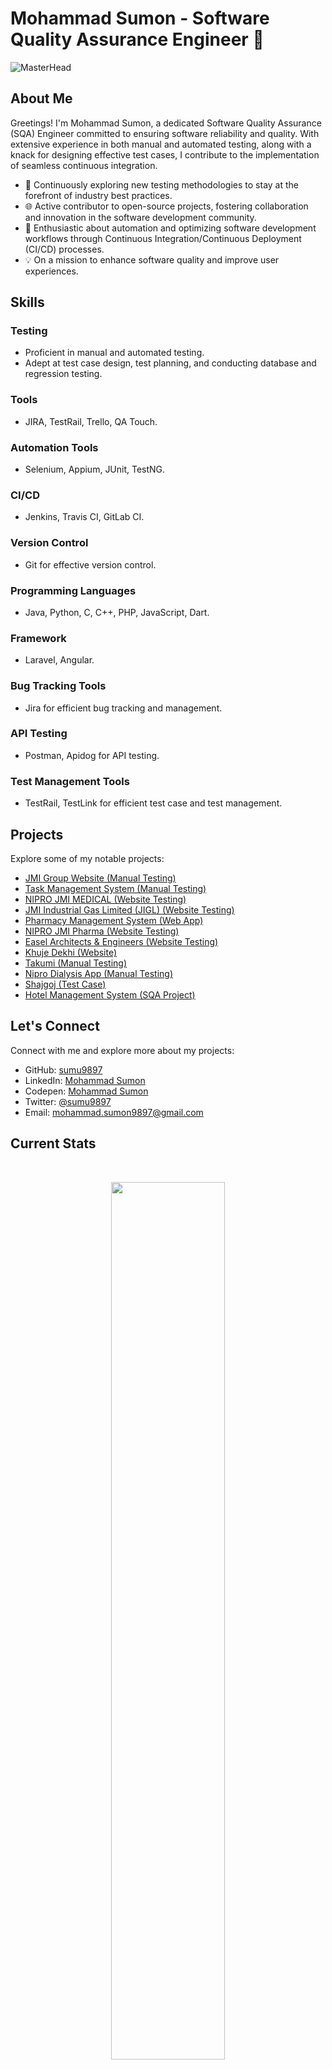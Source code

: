 # Mohammad Sumon - Software Quality Assurance Engineer 👋
![MasterHead](https://e0.pxfuel.com/wallpapers/460/450/desktop-wallpaper-qa-best-practices-to-deliver-stable-software-quality-assurance.jpg)
## About Me

Greetings! I'm Mohammad Sumon, a dedicated Software Quality Assurance (SQA) Engineer committed to ensuring software reliability and quality. With extensive experience in both manual and automated testing, along with a knack for designing effective test cases, I contribute to the implementation of seamless continuous integration.

- 🔬 Continuously exploring new testing methodologies to stay at the forefront of industry best practices.
- 🌐 Active contributor to open-source projects, fostering collaboration and innovation in the software development community.
- 🚀 Enthusiastic about automation and optimizing software development workflows through Continuous Integration/Continuous Deployment (CI/CD) processes.
- 💡 On a mission to enhance software quality and improve user experiences.

## Skills

### Testing
- Proficient in manual and automated testing.
- Adept at test case design, test planning, and conducting database and regression testing.

### Tools
- JIRA, TestRail, Trello, QA Touch.

### Automation Tools
- Selenium, Appium, JUnit, TestNG.

### CI/CD
- Jenkins, Travis CI, GitLab CI.

### Version Control
- Git for effective version control.

### Programming Languages
- Java, Python, C, C++, PHP, JavaScript, Dart.

### Framework
- Laravel, Angular.

### Bug Tracking Tools
- Jira for efficient bug tracking and management.

### API Testing
- Postman, Apidog for API testing.

### Test Management Tools
- TestRail, TestLink for efficient test case and test management.

## Projects

Explore some of my notable projects:

- [JMI Group Website (Manual Testing)](https://github.com/sumu9897/JMI-Group-Test)
- [Task Management System (Manual Testing)](https://github.com/sumu9897/Task-Management)
- [NIPRO JMI MEDICAL (Website Testing)](https://github.com/sumu9897/NIPRO-JMI-MEDICAL)
- [JMI Industrial Gas Limited (JIGL) (Website Testing)](https://github.com/sumu9897/JMI-Gas)
- [Pharmacy Management System (Web App)](https://github.com/sumu9897/Pharmacy-M-S)
- [NIPRO JMI Pharma (Website Testing)](https://github.com/sumu9897/NIPRO-JMI-Pharma)
- [Easel Architects & Engineers (Website Testing)](https://github.com/sumu9897/Easel-Architects)
- [Khuje Dekhi (Website)](https://khujedekhi.com/)
- [Takumi (Manual Testing)](https://github.com/sumu9897/Takumi)
- [Nipro Dialysis App (Manual Testing)](https://github.com/sumu9897/Nipro-Dialysis-App)
- [Shajgoj (Test Case)](https://github.com/sumu9897/Test-Case/tree/main/Shajgoj)
- [Hotel Management System (SQA Project)](https://github.com/sumu9897/S-Q-T)

## Let's Connect

Connect with me and explore more about my projects:
- GitHub: [sumu9897](https://github.com/sumu9897)
- LinkedIn: [Mohammad Sumon](https://www.linkedin.com/in/md-sumon9897/)
- Codepen: [Mohammad Sumon](https://codepen.io/mohammad-sumu)
- Twitter: [@sumu9897](https://twitter.com/sumu9897)
- Email: mohammad.sumon9897@gmail.com

## Current Stats

<br />
<p align="center">
  <img width="60%" src="https://github-readme-streak-stats.herokuapp.com?user=sumu9897&theme=aura&fire=EB5454)](https://git.io/streak-stats" />
</p>


## GitHub Stats

![Mohammad Sumon's GitHub Stats](https://github-readme-stats.vercel.app/api?username=sumu9897&show_icons=true&count_private=true&hide=contribs)
![Top Langs](https://github-readme-stats.vercel.app/api/top-langs/?username=sumu9897&layout=compact)

## Current overview
<div>
<div align="center">
<a href="https://app.daily.dev/mohammadsumon"><img src="https://api.daily.dev/devcards/ebba5d4d9f5f41e1a77ca91663611c21.png?r=ok7" width="400" alt="Mohammad Sumon's Dev Card"/></a>
</div>

## Profile Views

![Profile Views](https://komarev.com/ghpvc/?username=sumu9897&color=brightgreen)

<p align="left">
  <a href="https://github.com/ryo-ma/github-profile-trophy">
    <img src="https://github-profile-trophy.vercel.app/?username=sumu9897" alt="sumu9897" />
  </a>
</p>

<p align="left">
  <a href="https://twitter.com/" target="blank">
    <img src="https://img.shields.io/twitter/follow/?logo=twitter&style=for-the-badge" alt="" />
  </a>
</p>

Thanks for stopping by! Feel free to reach out for any questions, suggestions, or collaboration opportunities. I'm always open to new challenges and interesting projects!
